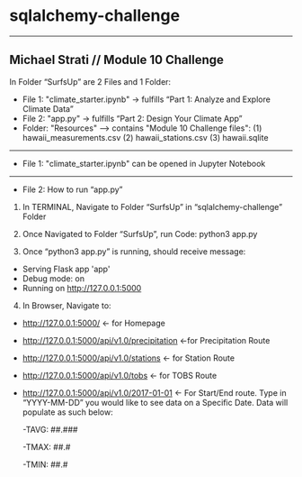 # sqlalchemy-challenge

--------------------------------------------------------------------
Michael Strati // Module 10 Challenge
--------------------------------------------------------------------
In Folder “SurfsUp” are 2 Files and 1 Folder:
- File 1: "climate_starter.ipynb" → fulfills “Part 1: Analyze and Explore Climate Data”
- File 2: "app.py" → fulfills “Part 2: Design Your Climate App”
- Folder: "Resources" --> contains "Module 10 Challenge files": (1) hawaii_measurements.csv (2) hawaii_stations.csv (3) hawaii.sqlite 
--------------------------------------------------------------------
- File 1: "climate_starter.ipynb" can be opened in Jupyter Notebook
--------------------------------------------------------------------
- File 2: How to run “app.py”

1. In TERMINAL, Navigate to Folder “SurfsUp” in “sqlalchemy-challenge” Folder  

2. Once Navigated to Folder “SurfsUp”, run Code:  python3 app.py

3. Once “python3 app.py” is running, should receive message:
 * Serving Flask app 'app'
 * Debug mode: on
 * Running on http://127.0.0.1:5000

4. In Browser, Navigate to:
- http://127.0.0.1:5000/  ← for Homepage
- http://127.0.0.1:5000/api/v1.0/precipitation ←for Precipitation Route
- http://127.0.0.1:5000/api/v1.0/stations ← for Station Route
- http://127.0.0.1:5000/api/v1.0/tobs ← for TOBS Route
- http://127.0.0.1:5000/api/v1.0/2017-01-01 ← For Start/End route. Type in “YYYY-MM-DD” you would like to see data on a Specific Date. Data will populate as such below:
  
  -TAVG:  ##.###

  -TMAX:  ##.#

  -TMIN:  ##.#

